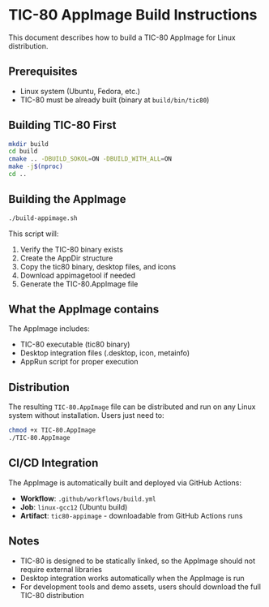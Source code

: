 # TIC-80 AppImage Build Instructions

This document describes how to build a TIC-80 AppImage for Linux distribution.

## Prerequisites

- Linux system (Ubuntu, Fedora, etc.)
- TIC-80 must be already built (binary at `build/bin/tic80`)

## Building TIC-80 First

```bash
mkdir build
cd build
cmake .. -DBUILD_SOKOL=ON -DBUILD_WITH_ALL=ON
make -j$(nproc)
cd ..
```

## Building the AppImage

```bash
./build-appimage.sh
```

This script will:
1. Verify the TIC-80 binary exists
2. Create the AppDir structure
3. Copy the tic80 binary, desktop files, and icons
4. Download appimagetool if needed
5. Generate the TIC-80.AppImage file

## What the AppImage contains

The AppImage includes:
- TIC-80 executable (tic80 binary)
- Desktop integration files (.desktop, icon, metainfo)
- AppRun script for proper execution

## Distribution

The resulting `TIC-80.AppImage` file can be distributed and run on any Linux system without installation. Users just need to:

```bash
chmod +x TIC-80.AppImage
./TIC-80.AppImage
```

## CI/CD Integration

The AppImage is automatically built and deployed via GitHub Actions:

- **Workflow**: `.github/workflows/build.yml`
- **Job**: `linux-gcc12` (Ubuntu build)
- **Artifact**: `tic80-appimage` - downloadable from GitHub Actions runs

## Notes

- TIC-80 is designed to be statically linked, so the AppImage should not require external libraries
- Desktop integration works automatically when the AppImage is run
- For development tools and demo assets, users should download the full TIC-80 distribution

